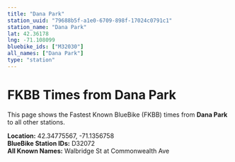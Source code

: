 ```yaml
---
title: "Dana Park"
station_uuid: "79688b5f-a1e0-6709-898f-17024c0791c1"
station_name: "Dana Park"
lat: 42.36178
lng: -71.108099
bluebike_ids: ["M32030"]
all_names: ["Dana Park"]
type: "station"
---
```


# FKBB Times from Dana Park

This page shows the Fastest Known BlueBike (FKBB) times from **Dana Park** to all other stations.

**Location:** 42.34775567, -71.1356758  
**BlueBike Station IDs:** D32072  
**All Known Names:** Walbridge St at Commonwealth Ave

